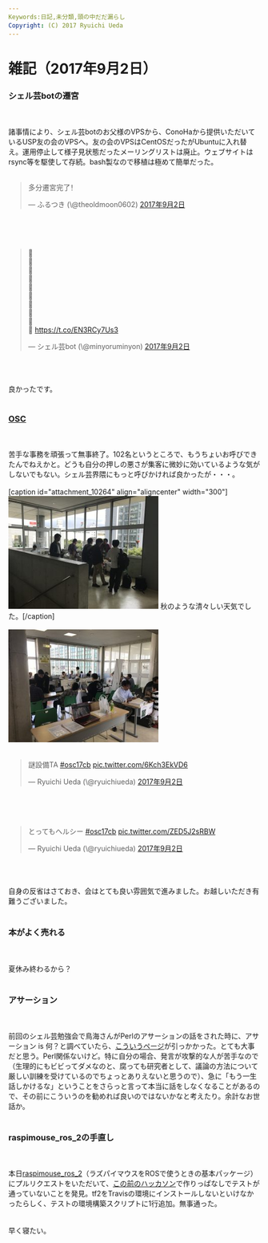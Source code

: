```yaml
---
Keywords:日記,未分類,頭の中だだ漏らし
Copyright: (C) 2017 Ryuichi Ueda
---
```


# 雑記（2017年9月2日）
<h3>シェル芸botの遷宮</h3><br />
<br />
諸事情により、シェル芸botのお父様のVPSから、ConoHaから提供いただいているUSP友の会のVPSへ。友の会のVPSはCentOSだったがUbuntuに入れ替え。運用停止して様子見状態だったメーリングリストは廃止。ウェブサイトはrsync等を駆使して存続。bash製なので移植は極めて簡単だった。<br />
<br />
<blockquote class="twitter-tweet" data-lang="ja"><p lang="zh" dir="ltr">多分遷宮完了！</p>&mdash; ふるつき (\@theoldmoon0602) <a href="https://twitter.com/theoldmoon0602/status/903791744155779073">2017年9月2日</a></blockquote><br />
<script async src="//platform.twitter.com/widgets.js" charset="utf-8"></script><br />
<br />
<blockquote class="twitter-tweet" data-lang="ja"><p lang="und" dir="ltr">💩<br>💩<br>💩<br>💩<br>💩<br>💩<br>💩<br>💩<br>💩<br>💩 <a href="https://t.co/EN3RCy7Us3">https://t.co/EN3RCy7Us3</a></p>&mdash; シェル芸bot (\@minyoruminyon) <a href="https://twitter.com/minyoruminyon/status/903794375393767424">2017年9月2日</a></blockquote><br />
<script async src="//platform.twitter.com/widgets.js" charset="utf-8"></script><br />
<br />
良かったです。<br />
<br />
<h3><a href="https://www.ospn.jp/osc2017-chiba/">OSC</a></h3><br />
<br />
苦手な事務を頑張って無事終了。102名というところで、もうちょいお呼びできたんでねえかと。どうも自分の押しの悪さが集客に微妙に効いているような気がしないでもない。シェル芸界隈にもっと呼びかければ良かったが・・・。<br />
<br />
[caption id="attachment_10264" align="aligncenter" width="300"]<a href="IMG_8471.jpg"><img src="IMG_8471-300x225.jpg" alt="" width="300" height="225" class="size-medium wp-image-10264" /></a> 秋のような清々しい天気でした。[/caption]<br />
<br />
<a href="IMG_8479.jpg"><img src="IMG_8479-300x225.jpg" alt="" width="300" height="225" class="aligncenter size-medium wp-image-10267" /></a><br />
<br />
<blockquote class="twitter-tweet" data-lang="ja"><p lang="ja" dir="ltr">謎設備TA <a href="https://twitter.com/hashtag/osc17cb?src=hash">#osc17cb</a> <a href="https://t.co/6Kch3EkVD6">pic.twitter.com/6Kch3EkVD6</a></p>&mdash; Ryuichi Ueda (\@ryuichiueda) <a href="https://twitter.com/ryuichiueda/status/903888174568443904">2017年9月2日</a></blockquote><br />
<script async src="//platform.twitter.com/widgets.js" charset="utf-8"></script><br />
<br />
<blockquote class="twitter-tweet" data-lang="ja"><p lang="ja" dir="ltr">とってもヘルシー <a href="https://twitter.com/hashtag/osc17cb?src=hash">#osc17cb</a> <a href="https://t.co/ZED5J2sRBW">pic.twitter.com/ZED5J2sRBW</a></p>&mdash; Ryuichi Ueda (\@ryuichiueda) <a href="https://twitter.com/ryuichiueda/status/903911411390193665">2017年9月2日</a></blockquote><br />
<script async src="//platform.twitter.com/widgets.js" charset="utf-8"></script><br />
<br />
自身の反省はさておき、会はとても良い雰囲気で進みました。お越しいただき有難うございました。<br />
<br />
<h3>本がよく売れる</h3><br />
<br />
夏休み終わるから？<br />
<br />
<h3>アサーション</h3><br />
<br />
前回のシェル芸勉強会で鳥海さんがPerlのアサーションの話をされた時に、アサーション is 何？と調べていたら、<a href="https://www.direct-commu.com/colums/relation/relation_012_02_asa-shyon.html">こういうページ</a>が引っかかった。とても大事だと思う。Perl関係ないけど。特に自分の場合、発言が攻撃的な人が苦手なので（生理的にもビビってダメなのと、腐っても研究者として、議論の方法について厳しい訓練を受けているのでちょっとありえないと思うので）、急に「もう一生話しかけるな」ということをさらっと言って本当に話をしなくなることがあるので、その前にこういうのを勧めれば良いのではないかなと考えたり。余計なお世話か。<br />
<br />
<h3>raspimouse_ros_2の手直し</h3><br />
<br />
本日<a href="https://github.com/ryuichiueda/raspimouse_ros_2">raspimouse_ros_2</a>（ラズパイマウスをROSで使うときの基本パッケージ）にプルリクエストをいただいて、<a href="https://blog.ueda.tech/?p=10115">この前のハッカソン</a>で作りっぱなしでテストが通っていないことを発見。tf2をTravisの環境にインストールしないといけなかったらしく、テストの環境構築スクリプトに1行追加。無事通った。<br />
<br />
<br />
早く寝たい。

